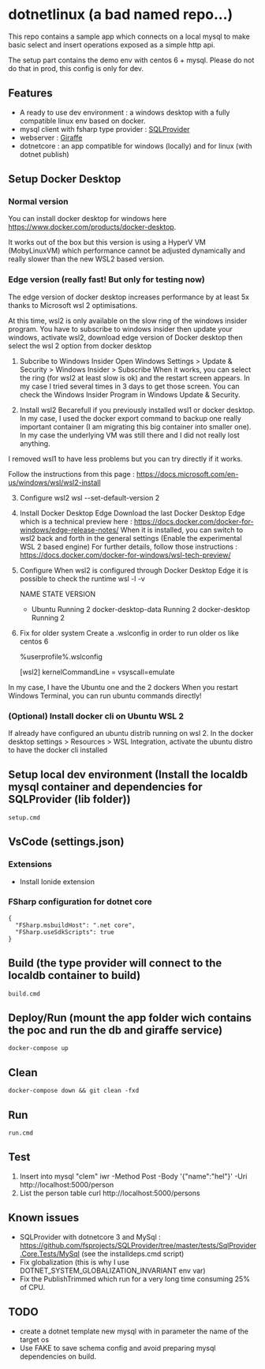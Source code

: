 # dotnetlinux (a bad named repo...)

This repo contains a sample app which connects on a local mysql to make basic select and insert operations exposed as a simple http api.

The setup part contains the demo env with centos 6 + mysql. Please do not do that in prod, this config is only for dev.

## Features
 - A ready to use dev environment : a windows desktop with a fully compatible linux env based on docker.
 - mysql client with fsharp type provider : [SQLProvider](https://github.com/fsprojects/SQLProvider/tree/master/tests/SqlProvider.Core.Tests/MySql)
 - webserver : [Giraffe](https://github.com/giraffe-fsharp/Giraffe)
 - dotnetcore : an app compatible for windows (locally) and for linux (with dotnet publish)
 
## Setup Docker Desktop
### Normal version

You can install docker desktop for windows here https://www.docker.com/products/docker-desktop.

It works out of the box but this version is using a HyperV VM (MobyLinuxVM) which performance cannot be adjusted dynamically and really slower than the new WSL2 based version.

### Edge version (really fast! But only for testing now)
The edge version of docker desktop increases performance by at least 5x thanks to Microsoft wsl 2 optimisations.

At this time, wsl2 is only available on the slow ring of the windows insider program. You have to subscribe to windows insider then update your windows, activate wsl2, download edge version of Docker desktop then select the wsl 2 option from docker desktop

1. Subcribe to Windows Insider
Open Windows Settings > Update & Security > Windows Insider > Subscribe
When it works, you can select the ring (for wsl2 at least slow is ok) and the restart screen appears. In my case I tried several times in 3 days to get those screen.
You can check the Windows Insider Program in Windows Update & Security.

2. Install wsl2
Becarefull if you previously installed wsl1 or docker desktop. In my case, I used the docker export command to backup one really important container (I am migrating this big container into smaller one). In my case the underlying VM was still there and I did not really lost anything.

I removed wsl1 to have less problems but you can try directly if it works.

Follow the instructions from this page : https://docs.microsoft.com/en-us/windows/wsl/wsl2-install

3. Configure wsl2
    wsl --set-default-version 2

4. Install Docker Desktop Edge
Download the last Docker Desktop Edge which is a technical preview here : https://docs.docker.com/docker-for-windows/edge-release-notes/
When it is installed, you can switch to wsl2 back and forth in the general settings (Enable the experimental WSL 2 based engine)
For further details, follow those instructions : https://docs.docker.com/docker-for-windows/wsl-tech-preview/

5. Configure
When wsl2 is configured through Docker Desktop Edge it is possible to check the runtime 
    wsl -l -v

      NAME                   STATE           VERSION
    * Ubuntu                 Running         2
      docker-desktop-data    Running         2
      docker-desktop         Running         2

6. Fix for older system
Create a .wslconfig in order to run older os like centos 6

   %userprofile%\.wslconfig

   [wsl2]
   kernelCommandLine = vsyscall=emulate

In my case, I have the Ubuntu one and the 2 dockers
When you restart Windows Terminal, you can run ubuntu commands directly!

### (Optional) Install docker cli on Ubuntu WSL 2
If already have configured an ubuntu distrib running on wsl 2.
In the docker desktop settings > Resources > WSL Integration, activate the ubuntu distro to have the docker cli installed

## Setup local dev environment (Install the localdb mysql container and dependencies for SQLProvider (lib folder))
    setup.cmd

## VsCode (settings.json)
### Extensions
 - Install Ionide extension 
### FSharp configuration for dotnet core
    {
      "FSharp.msbuildHost": ".net core",
      "FSharp.useSdkScripts": true
    }

## Build (the type provider will connect to the localdb container to build)
    build.cmd
  
## Deploy/Run (mount the app folder wich contains the poc and run the db and giraffe service)
    docker-compose up
  
## Clean
    docker-compose down && git clean -fxd

## Run
    run.cmd

## Test
1. Insert into mysql "clem"
    iwr -Method Post -Body '{"name":"hel"}' -Uri http://localhost:5000/person
2. List the person table
    curl http://localhost:5000/persons

## Known issues
- SQLProvider with dotnetcore 3 and MySql : https://github.com/fsprojects/SQLProvider/tree/master/tests/SqlProvider.Core.Tests/MySql (see the installdeps.cmd script)
- Fix globalization (this is why I use DOTNET_SYSTEM_GLOBALIZATION_INVARIANT env var)
- Fix the PublishTrimmed which run for a very long time consuming 25% of CPU. 

## TODO
- create a dotnet template new mysql with in parameter the name of the target os
- Use FAKE to save schema config and avoid preparing mysql dependencies on build.